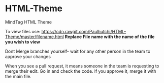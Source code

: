 # HTML-Theme
MindTag HTML Theme

To view files use: https://cdn.rawgit.com/Paulhutchi/HTML-Theme/master/filename.html
**Replace File name with the name of the file you wish to view**

Dont Merge branches yourself- wait for any other person in the team to approve your changes

When you see a pull request, it means someone in the team is requesting to merge their edit. Go in and check the 
code. If you approve it, merge it with the main file.
